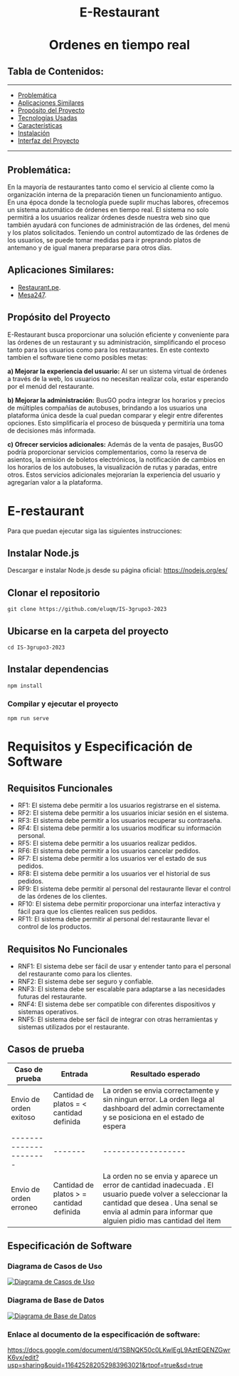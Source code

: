 <h1 align="center">E-Restaurant</h1>
<h1 align="center">Ordenes en tiempo real</h1>

## Tabla de Contenidos:
---
- [Problemática](#problemática)
- [Aplicaciones Similares](#aplicaciones-similares)
- [Propósito del Proyecto](#propósitodelproyecto)
- [Tecnologías Usadas](#tecnología-usadas)
- [Características](#características)
- [Instalación](#instalación)
- [Interfaz del Proyecto](#interfaz-del-proyecto)
---
## Problemática:

En la mayoría de restaurantes tanto como el servicio al cliente como la organización interna de la preparación tienen un funcionamiento antiguo. En una época donde la tecnología puede suplir muchas labores, ofrecemos un sistema automático de órdenes en tiempo real. 
El sistema no solo permitirá a los usuarios realizar órdenes desde nuestra web sino que también ayudará con funciones de administración de las órdenes, del menú y los platos solicitados. Teniendo un control automtizado de las órdenes de los usuarios, se puede tomar medidas para ir preprando platos de antemano y de igual manera prepararse para otros días.

## Aplicaciones Similares:
- [Restaurant.pe](https://restaurant.pe/).
- [Mesa247](https://www.mesa247.pe/).

## Propósito del Proyecto

E-Restaurant busca proporcionar una solución eficiente y conveniente para las órdenes de un restaurant y su administración, simplificando el proceso tanto para los usuarios como para los restaurantes. En este contexto tambien el software tiene como posibles metas:

**a) Mejorar la experiencia del usuario:** Al ser un sistema virtual de órdenes a través de la web, los usuarios no necesitan realizar cola, estar esperando por el menúd del restaurante.

**b) Mejorar la administración:** BusGO podra integrar los horarios y precios de múltiples compañías de autobuses, brindando a los usuarios una plataforma única desde la cual puedan comparar y elegir entre diferentes opciones. Esto simplificaría el proceso de búsqueda y permitiría una toma de decisiones más informada.

**c) Ofrecer servicios adicionales:** Además de la venta de pasajes, BusGO podría proporcionar servicios complementarios, como la reserva de asientos, la emisión de boletos electrónicos, la notificación de cambios en los horarios de los autobuses, la visualización de rutas y paradas, entre otros. Estos servicios adicionales mejorarían la experiencia del usuario y agregarían valor a la plataforma.


# E-restaurant  
Para que puedan ejecutar siga las siguientes instrucciones:

## Instalar Node.js
Descargar e instalar Node.js desde su página oficial: https://nodejs.org/es/

## Clonar el repositorio
```
git clone https://github.com/eluqm/IS-3grupo3-2023
```

## Ubicarse en la carpeta del proyecto
```
cd IS-3grupo3-2023
```

## Instalar dependencias
```
npm install
```

### Compilar y ejecutar el proyecto
```
npm run serve
```

# Requisitos y Especificación de Software

## Requisitos Funcionales
- RF1: El sistema debe permitir a los usuarios registrarse en el sistema.
- RF2: El sistema debe permitir a los usuarios iniciar sesión en el sistema.
- RF3: El sistema debe permitir a los usuarios recuperar su contraseña.
- RF4: El sistema debe permitir a los usuarios modificar su información personal.
- RF5: El sistema debe permitir a los usuarios realizar pedidos.
- RF6: El sistema debe permitir a los usuarios cancelar pedidos.
- RF7: El sistema debe permitir a los usuarios ver el estado de sus pedidos.
- RF8: El sistema debe permitir a los usuarios ver el historial de sus pedidos.
- RF9: El sistema debe permitir al personal del restaurante llevar el control de las órdenes de los clientes.
- RF10: El sistema debe permitir proporcionar una interfaz interactiva y fácil para que los clientes realicen sus pedidos.
- RF11: El sistema debe permitir al personal del restaurante llevar el control de los productos.

## Requisitos No Funcionales
- RNF1: El sistema debe ser fácil de usar y entender tanto para el personal del restaurante como para los clientes.
- RNF2: El sistema debe ser seguro y confiable.
- RNF3: El sistema debe ser escalable para adaptarse a las necesidades futuras del restaurante.
- RNF4: El sistema debe ser compatible con diferentes dispositivos y sistemas operativos.
- RNF5: El sistema debe ser fácil de integrar con otras herramientas y sistemas utilizados por el restaurante.

## Casos de prueba
| Caso de prueba | Entrada | Resultado esperado |
| ---------------------- | ------- | ------------------ |
| Envio de orden exitoso | Cantidad de platos = < cantidad definida | La orden se envia correctamente y sin ningun error.  La orden llega al dashboard del admin correctamente y se posiciona en el estado de espera | 
| ---------------------- | ------- | ------------------ |
| Envio de orden erroneo | Cantidad de platos > = cantidad definida | La orden no se envia y aparece un error de cantidad inadecuada . El usuario puede volver a seleccionar la cantidad que desea . Una senal se envia al admin para informar que alguien pidio mas cantidad del item | 
## Especificación de Software 

### Diagrama de Casos de Uso
[![Diagrama de Casos de Uso](https://live.staticflickr.com/65535/52989712163_f9c988435d_b.jpg)](https://flic.kr/p/2kXZ3ZS)
### Diagrama de Base de Datos
[![Diagrama de Base de Datos](https://live.staticflickr.com/65535/52972566443_0437bd0ec0_c.jpg)](https://flic.kr/p/2kV5Z6E)

### Enlace al documento de la especificación de software:

https://docs.google.com/document/d/1SBNQK50c0LKwlEgL9AztEQENZGwrK6vx/edit?usp=sharing&ouid=116425282052983963021&rtpof=true&sd=true
